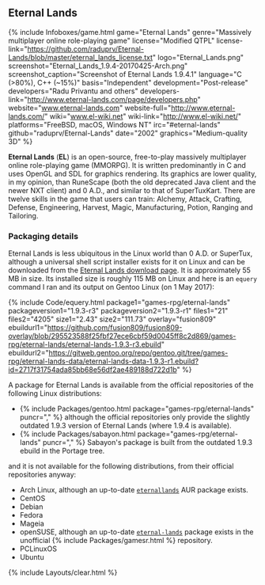 ## Eternal Lands
{% include Infoboxes/game.html game="Eternal Lands" genre="Massively multiplayer online role-playing game" license="Modified QTPL" license-link="https://github.com/raduprv/Eternal-Lands/blob/master/eternal_lands_license.txt" logo="Eternal_Lands.png" screenshot="Eternal_Lands_1.9.4-20170425-Arch.png" screenshot_caption="Screenshot of Eternal Lands 1.9.4.1" language="C (>80%), C++ (~15%)" basis="Independent" development="Post-release" developers="Radu Privantu and others" developers-link="http://www.eternal-lands.com/page/developers.php" website="www.eternal-lands.com" website-full="http://www.eternal-lands.com/" wiki="www.el-wiki.net" wiki-link="http://www.el-wiki.net/" platforms="FreeBSD, macOS, Windows NT" irc="#eternal-lands" github="raduprv/Eternal-Lands" date="2002" graphics="Medium-quality 3D" %}

**Eternal Lands** (**EL**) is an open-source, free-to-play massively multiplayer online role-playing game (MMORPG). It is written predominantly in C and uses OpenGL and SDL for graphics rendering. Its graphics are lower quality, in my opinion, than RuneScape (both the old deprecated Java client and the newer NXT client) and 0 A.D., and similar to that of SuperTuxKart. There are twelve skills in the game that users can train: Alchemy, Attack, Crafting, Defense, Engineering, Harvest, Magic, Manufacturing, Potion, Ranging and Tailoring. 

### Packaging details
Eternal Lands is less ubiquitous in the Linux world than 0 A.D. or SuperTux, although a universal shell script installer exists for it on Linux and can be downloaded from the [Eternal Lands download page](http://www.eternal-lands.com/page/download.php). It is approximately 55 MB in size. Its installed size is roughly 115 MB on Linux and here is an `equery` command I ran and its output on Gentoo Linux (on 1 May 2017):

{% include Code/equery.html package1="games-rpg/eternal-lands" packageversion1="1.9.3-r3" packageversion2="1.9.3-r1" files1="21" files2="4205" size1="2.43" size2="111.73" overlay="fusion809" ebuildurl1="https://github.com/fusion809/fusion809-overlay/blob/295523588f25fbf27ece6cbf59d0045ff8c2d869/games-rpg/eternal-lands/eternal-lands-1.9.3-r3.ebuild" ebuildurl2="https://gitweb.gentoo.org/repo/gentoo.git/tree/games-rpg/eternal-lands-data/eternal-lands-data-1.9.3-r1.ebuild?id=2717f31754ada85bb68e56df2ae489188d722d1b" %}

A package for Eternal Lands is available from the official repositories of the following Linux distributions:

* {% include Packages/gentoo.html package="games-rpg/eternal-lands" puncr="," %} although the official repositories only provide the slightly outdated 1.9.3 version of Eternal Lands (where 1.9.4 is available).
* {% include Packages/sabayon.html package="games-rpg/eternal-lands" puncr="," %} Sabayon's package is built from the outdated 1.9.3 ebuild in the Portage tree.

and it is not available for the following distributions, from their official repositories anyway:

* Arch Linux, although an up-to-date [`eternallands`](https://aur.archlinux.org/packages/eternallands) AUR package exists.
* CentOS
* Debian
* Fedora
* Mageia
* openSUSE, although an up-to-date [`eternal-lands`](http://software.opensuse.org/package/eternal-lands) package exists in the unofficial {% include Packages/gamesr.html %}  repository.
* PCLinuxOS
* Ubuntu

{% include Layouts/clear.html %}
